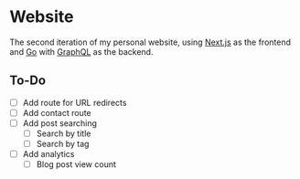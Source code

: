 # Website

The second iteration of my personal website, using [Next.js](https://nextjs.org) as the frontend and [Go](https://golang.org) with [GraphQL](https://graphql.org/) as the backend.

## To-Do

- [ ] Add route for URL redirects
- [ ] Add contact route
- [ ] Add post searching
    - [ ] Search by title
    - [ ] Search by tag
- [ ] Add analytics
    - [ ] Blog post view count
